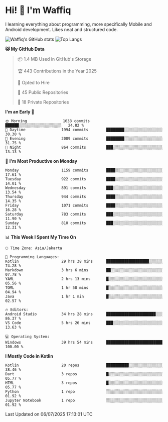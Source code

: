 
# Hi! 👋 I'm Waffiq

I learning everything about programming, more specifically Mobile and Android development. Likes neat and structured code.

<!-- Get to know more about me?

<a href="https://www.linkedin.com/in/waffiqaziz/"><img src="https://img.shields.io/static/v1?label=%20&message=LinkedIn&logo=linkedin&logoColor=white&color=0A66C2&style=for-the-badge" alt="LinkedIn"></a>
<a href="https://www.instagram.com/waffiqaziz/"><img src="https://img.shields.io/static/v1?label=%20&message=instagram&logo=instagram&logoColor=white&labelColor=%23E1306C&color=%23E1306C&style=for-the-badge" alt="Instagram"></a>
<a href="https://web.facebook.com/WaffiqAziz/"><img src="https://img.shields.io/static/v1?label=%20&message=Facebook&logo=facebook&logoColor=white&color=1877F2&style=for-the-badge" alt="Facebook"></a>
<a href="https://twitter.com/waffiqaziz"><img src="https://img.shields.io/static/v1?label=%20&message=X&logo=x&logoColor=white&color=000000&style=for-the-badge" alt="X"></a> -->

![Waffiq's GitHub stats](https://github-readme-stats-eight-theta.vercel.app/api?username=waffiqaziz&show_icons=true&include_all_commits=true&count_private=true&theme=dark)
![Top Langs](https://github-readme-stats.vercel.app/api/top-langs/?username=waffiqaziz&layout=compact&langs_count=8&theme=dark)

<!--START_SECTION:waka-->
**🐱 My GitHub Data** 

> 📦 1.4 MB Used in GitHub's Storage 
 > 
> 🏆 443 Contributions in the Year 2025
 > 
> 💼 Opted to Hire
 > 
> 📜 45 Public Repositories 
 > 
> 🔑 18 Private Repositories 
 > 
**I'm an Early 🐤** 

```text
🌞 Morning                1633 commits        ██████░░░░░░░░░░░░░░░░░░░   24.82 % 
🌆 Daytime                1994 commits        ████████░░░░░░░░░░░░░░░░░   30.30 % 
🌃 Evening                2089 commits        ████████░░░░░░░░░░░░░░░░░   31.75 % 
🌙 Night                  864 commits         ███░░░░░░░░░░░░░░░░░░░░░░   13.13 % 
```
📅 **I'm Most Productive on Monday** 

```text
Monday                   1159 commits        ████░░░░░░░░░░░░░░░░░░░░░   17.61 % 
Tuesday                  922 commits         ████░░░░░░░░░░░░░░░░░░░░░   14.01 % 
Wednesday                891 commits         ███░░░░░░░░░░░░░░░░░░░░░░   13.54 % 
Thursday                 944 commits         ████░░░░░░░░░░░░░░░░░░░░░   14.35 % 
Friday                   1071 commits        ████░░░░░░░░░░░░░░░░░░░░░   16.28 % 
Saturday                 783 commits         ███░░░░░░░░░░░░░░░░░░░░░░   11.90 % 
Sunday                   810 commits         ███░░░░░░░░░░░░░░░░░░░░░░   12.31 % 
```


📊 **This Week I Spent My Time On** 

```text
🕑︎ Time Zone: Asia/Jakarta

💬 Programming Languages: 
Kotlin                   29 hrs 38 mins      ███████████████████░░░░░░   74.28 % 
Markdown                 3 hrs 6 mins        ██░░░░░░░░░░░░░░░░░░░░░░░   07.78 % 
YAML                     2 hrs 13 mins       █░░░░░░░░░░░░░░░░░░░░░░░░   05.56 % 
TOML                     1 hr 58 mins        █░░░░░░░░░░░░░░░░░░░░░░░░   04.94 % 
Java                     1 hr 1 min          █░░░░░░░░░░░░░░░░░░░░░░░░   02.57 % 

🔥 Editors: 
Android Studio           34 hrs 28 mins      ██████████████████████░░░   86.37 % 
VS Code                  5 hrs 26 mins       ███░░░░░░░░░░░░░░░░░░░░░░   13.63 % 

💻 Operating System: 
Windows                  39 hrs 54 mins      █████████████████████████   100.00 % 
```

**I Mostly Code in Kotlin** 

```text
Kotlin                   20 repos            ██████████░░░░░░░░░░░░░░░   38.46 % 
Dart                     3 repos             █░░░░░░░░░░░░░░░░░░░░░░░░   05.77 % 
HTML                     3 repos             █░░░░░░░░░░░░░░░░░░░░░░░░   05.77 % 
Python                   1 repo              ░░░░░░░░░░░░░░░░░░░░░░░░░   01.92 % 
Jupyter Notebook         1 repo              ░░░░░░░░░░░░░░░░░░░░░░░░░   01.92 % 
```




 Last Updated on 06/07/2025 17:13:01 UTC
<!--END_SECTION:waka-->

